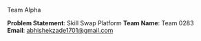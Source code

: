  Team Alpha

**Problem Statement**: Skill Swap Platform 
**Team Name**: Team 0283  
**Email**: abhishekzade1701@gmail.com
